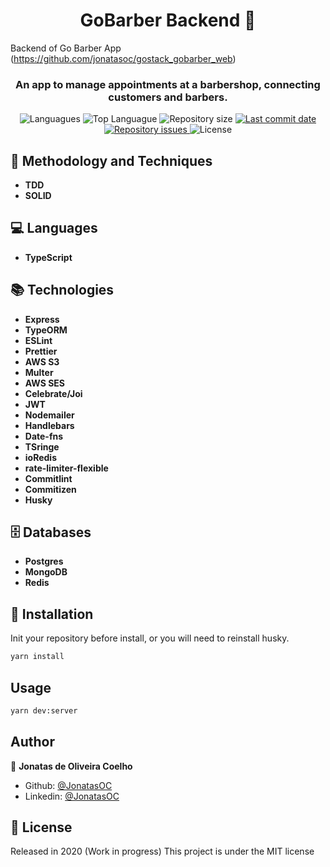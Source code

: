 <h1 align="center">GoBarber Backend 👋</h1>

Backend of Go Barber App (https://github.com/jonatasoc/gostack_gobarber_web)

<h3 align="center" >
  An app to manage appointments at a barbershop, connecting customers and barbers.
</h3>

<p align="center">
  <img alt="Languagues" src="https://img.shields.io/github/languages/count/jonatasoc/gobarber-backend">
  <img alt="Top Languague" src="https://img.shields.io/github/languages/top/jonatasoc/gobarber-backend">
  <img alt="Repository size" src="https://img.shields.io/github/repo-size/jonatasoc/gobarber-backend">
  <a href="https://github.com/jonatasoc/gobarber-backend/commits/master">
    <img alt="Last commit date" src="https://img.shields.io/github/last-commit/jonatasoc/gobarber-backend">
  </a>
   <a href="https://github.com/jonatasoc/gobarber-backend/issues">
    <img alt="Repository issues" src="https://img.shields.io/github/issues/jonatasoc/gobarber-backend">
  </a>
   <img alt="License" src="https://img.shields.io/github/license/jonatasoc/gobarber-backend">
</p>
<p align="center">

## :book: Methodology and Techniques

- **TDD**
- **SOLID**

## :computer: Languages

- **TypeScript**

## :books: Technologies

- **Express**
- **TypeORM**
- **ESLint**
- **Prettier**
- **AWS S3**
- **Multer**
- **AWS SES**
- **Celebrate/Joi**
- **JWT**
- **Nodemailer**
- **Handlebars**
- **Date-fns**
- **TSringe**
- **ioRedis**
- **rate-limiter-flexible**
- **Commitlint**
- **Commitizen**
- **Husky**

## :file_cabinet: Databases

- **Postgres**
- **MongoDB**
- **Redis**

## :construction_worker: Installation

Init your repository before install, or you will need to reinstall husky.

```sh
yarn install
```

## Usage

```sh
yarn dev:server
```

## Author

👤 **Jonatas de Oliveira Coelho**

- Github: [@JonatasOC](https://github.com/JonatasOC)
- Linkedin: [@JonatasOC](https://www.linkedin.com/in/jonatasoc/)

## :closed_book: License

Released in 2020 (Work in progress)
This project is under the MIT license
